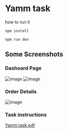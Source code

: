 # Yamm task

how to run it

```
npm install

npm run dev
```

## Some Screenshots
 ### Dashoard Page
![image](https://github.com/user-attachments/assets/350a6f7a-d221-4418-891c-236f806f83db)
![image](https://github.com/user-attachments/assets/95b57158-f014-4448-8cf2-ef290b6c40e7)


 ### Order Details
![image](https://github.com/user-attachments/assets/77ca7b8a-bbdc-47a2-9be7-3286a1142643)

### Task instructions
[Yamm task.pdf](https://github.com/user-attachments/files/18815839/Yamm.task.pdf)
